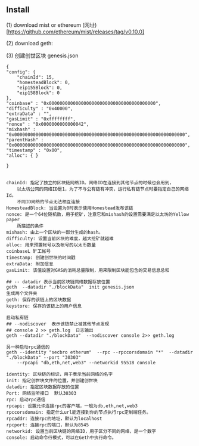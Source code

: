 ## Install
(1) download mist or ethereum   (网址)[https://github.com/ethereum/mist/releases/tag/v0.10.0]

(2) download geth: 

(3) 创建创世区块 genesis.json

    {
    "config": {
        "chainId": 15,
        "homesteadBlock": 0,
        "eip155Block": 0,
        "eip158Block": 0
    },
    "coinbase" : "0x0000000000000000000000000000000000000000",
    "difficulty" : "0x40000",
    "extraData" : "",
    "gasLimit" : "0xffffffff",
    "nonce" : "0x0000000000000042",
    "mixhash" : "0x0000000000000000000000000000000000000000000000000000000000000000",
    "parentHash" : "0x0000000000000000000000000000000000000000000000000000000000000000",
    "timestamp" : "0x00",
    "alloc": { }

    }


    chainId: 指定了独立的区块链网络ID。网络ID在连接到其他节点的时候也会用到，
        以太坊公网的网络ID是1，为了不与公有链有冲突，运行私有链节点时要指定自己的网络Id。
        不同ID网络的节点无法相互连接
    HomesteadBlock: 当设置为0时表示使用Homestead发布该链
    nonce: 是一个64位随机数，用于挖矿，注意它和mishash的设置需要满足以太坊的Yellow paper
        所描述的条件
    mishash: 由上一个区块的一部分生成的hash。
    difficulty: 设置当前区块的难度，越大挖矿就越难
    alloc: 用来预置帐号以及帐号的以太币数量
    coinbaseL 旷工帐号
    timestamp: 创建创世块的时间戳
    extraData: 附加信息
    gasLimit: 该值设置对GAS的消耗总量限制，用来限制区块能包含的交易信息总和
    
    ## -- datadir 表示当前区块链网络数据存放位置
    geth  --datadir "./blockData"  init genesis.json
    生成两个文件夹
    geth: 保存的该链上的区块数据
    keystore: 保存的该链上的用户信息
    
    启动私有链
    ## --nodiscover  表示该链禁止被其他节点发现
    ## console 2 >> geth.log  日志输出
    geth --datadir "./blockData"  --nodiscover console 2>> geth.log
    
    另一种启动rpc通信的
    geth --identity "secbro etherum"  --rpc --rpccorsdomain "*"  --datadir "./blockData" --port "30303" 
        --rpcapi "db,eth,net,web3" --networkid 95518 console 
        
    identity: 区块链的标识，用于表示当前网络的名字
    init: 指定创世块文件的位置，并创建创世块
    datadir: 指定区块数据存放的位置
    Port: 网络监听接口  默认30303
    rpc: 启动rpc通信
    rpcapi: 设置允许连接rpc的客户端，一般为db,eth,net,web3
    rpccorsdomain: 指定什么url能连接到你的节点执行rpc定制端任务。
    rpcaddr: 连接rpc的地址，默认为localhost
    rpcport: 连接rpc的端口，默认为8545
    networkid: 设置当前区块链的网络ID，用于区分不同的网络，是一个数字
    console: 启动命令行模式，可以在Geth中执行命令。
    

   
    
